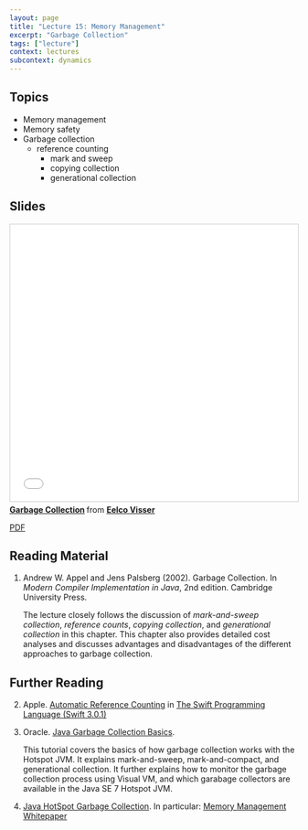 ```yaml
---
layout: page
title: "Lecture 15: Memory Management"
excerpt: "Garbage Collection"
tags: ["lecture"]
context: lectures
subcontext: dynamics
---
```


## Topics

- Memory management
- Memory safety
- Garbage collection
  - reference counting
	- mark and sweep
	- copying collection
	- generational collection

## Slides

<iframe src="//www.slideshare.net/slideshow/embed_code/key/491TPHUC72iQBj" width="595" height="485" frameborder="0" marginwidth="0" marginheight="0" scrolling="no" style="border:1px solid #CCC; border-width:1px; margin-bottom:5px; max-width: 100%;" allowfullscreen> </iframe> <div style="margin-bottom:5px"> <strong> <a href="//www.slideshare.net/eelcovisser/garbage-collection-69688448" title="Garbage Collection" target="_blank">Garbage Collection</a> </strong> from <strong><a target="_blank" href="//www.slideshare.net/eelcovisser">Eelco Visser</a></strong> </div>

[PDF](https://github.com/TUDelft-IN4303-2016/lectures/blob/master/11-garbage-collection/Garbage%20Collection.pdf)

## Reading Material

1. Andrew W. Appel and Jens Palsberg (2002). Garbage Collection. In *Modern Compiler Implementation in Java*, 2nd edition. Cambridge University Press.

    The lecture closely follows the discussion of *mark-and-sweep collection*, *reference counts*, *copying collection*, and *generational collection* in this chapter. This chapter also provides detailed cost analyses and discusses advantages and disadvantages of the different approaches to garbage collection.

## Further Reading

2. Apple. [Automatic Reference Counting](https://developer.apple.com/library/content/documentation/Swift/Conceptual/Swift_Programming_Language/AutomaticReferenceCounting.html) in [The Swift Programming Language (Swift 3.0.1)](https://developer.apple.com/library/content/documentation/Swift/Conceptual/Swift_Programming_Language/index.html#//apple_ref/doc/uid/TP40014097-CH3-ID0)

3. Oracle. [Java Garbage Collection Basics](http://www.oracle.com/webfolder/technetwork/tutorials/obe/java/gc01/index.html).

    This tutorial covers the basics of how garbage collection works with the Hotspot JVM.
  It explains mark-and-sweep, mark-and-compact, and generational collection.
  It further explains how to monitor the garbage collection process using Visual VM,
  and which garabage collectors are available in the Java SE 7 Hotspot JVM.

4. [Java HotSpot Garbage Collection](http://www.oracle.com/technetwork/java/javase/overview/index-jsp-140228.html). In particular: [Memory Management Whitepaper](http://www.oracle.com/technetwork/java/javase/tech/memorymanagement-whitepaper-1-150020.pdf)
